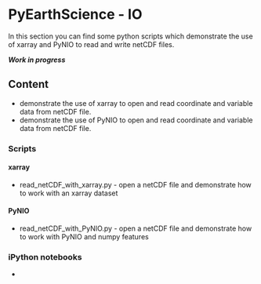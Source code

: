# PyEarthScience - IO
In this section you can find some python scripts which demonstrate the use 
of xarray and PyNIO to read and write netCDF files.

_**Work in progress**_

## Content

 - demonstrate the use of xarray to open and read coordinate and variable data from netCDF file.
 - demonstrate the use of PyNIO to open and read coordinate and variable data from netCDF file.
 

### Scripts

#### xarray

 + read_netCDF_with_xarray.py - open a netCDF file and demonstrate how to work with an xarray dataset

#### PyNIO

 + read_netCDF_with_PyNIO.py - open a netCDF file and demonstrate how to work with PyNIO and numpy features


### iPython notebooks

 - 
